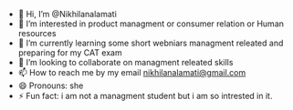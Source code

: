 - 👋 Hi, I’m @Nikhilanalamati
- 👀 I’m interested in product managment or consumer relation or Human resources
- 🌱 I’m currently learning some short webniars managment releated and preparing for my CAT exam
- 💞️ I’m looking to collaborate on managment releated skills
- 📫 How to reach me by my email nikhilanalamati@gmail.com
- 😄 Pronouns: she
- ⚡ Fun fact: i am not a managment student but i am so intrested in it.

<!---
Nikhilanalamati/Nikhilanalamati is a ✨ special ✨ repository because its `README.md` (this file) appears on your GitHub profile.
You can click the Preview link to take a look at your changes.
--->
